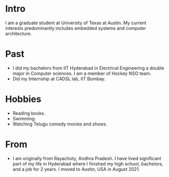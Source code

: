 
# Intro

I am a graduate student at University of Texas at Austin. My current interests predominantly includes embedded systems and computer architecture. 

<!--My interests include Machine learning, Computer vision, Deep learning, Algorithms, Data pipelines and Infrastructure.--> 
# Past

- I did my bachelors from IIT Hyderabad in Electrical Engineering a double major in Computer sciences. I am a member of Hockey NSO team. 
- Did my Internship at CADSL lab, IIT Bombay.

<!-- My team achieved 2nd place at Aerospace automation challenge conducted
by Honeywell(https://cse.iith.ac.in/news/2018-04-24-honeywe.html).-->

# Hobbies
- Reading books.
- Swimming.
- Watching Telugu comedy movies and shows.

# From

- I am originally from Rayachoty, Andhra Pradesh. I have lived significant part of my life in
Hyderabad where I finished my high school, bachelors, and a job for 2 years. I moved to Austin, USA in August 2021.

